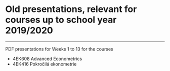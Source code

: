 # Old presentations, relevant for courses up to school year 2019/2020

--- 

PDF presentations for Weeks 1 to 13 for the courses

* 4EK608 Advanced Econometrics
* 4EK416 Pokročilá ekonometrie
